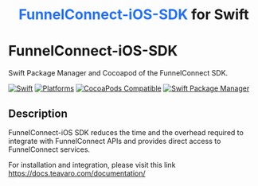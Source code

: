 <h1 align ="center">
<b style='color:#2270FF'>
FunnelConnect-iOS-SDK
</b>
for Swift</h1>

# FunnelConnect-iOS-SDK
Swift Package Manager and Cocoapod of the FunnelConnect SDK.

[![Swift](https://img.shields.io/badge/Swift-5.3_5.4_5.5_5.6-orange?style=flat-square)](https://img.shields.io/badge/Swift-5.3_5.4_5.5_5.6-Orange?style=flat-square)
[![Platforms](https://img.shields.io/badge/Platforms-iOS-yellowgreen?style=flat-square)](https://img.shields.io/badge/Platforms-iOS-yellowgreen?style=flat-square)
[![CocoaPods Compatible](https://img.shields.io/cocoapods/v/DapiBanking.svg?style=flat-square)](https://img.shields.io/cocoapods/v/DapiBanking.svg?style=flat-square)
[![Swift Package Manager](https://img.shields.io/badge/Swift_Package_Manager-compatible-orange?style=flat-square)](https://img.shields.io/badge/Swift_Package_Manager-compatible-orange?style=flat-square)
## Description
FunnelConnect-iOS SDK reduces the time and the overhead required to integrate with FunnelConnect APIs and provides direct access to FunnelConnect services.

For installation and integration, please visit this link https://docs.teavaro.com/documentation/
